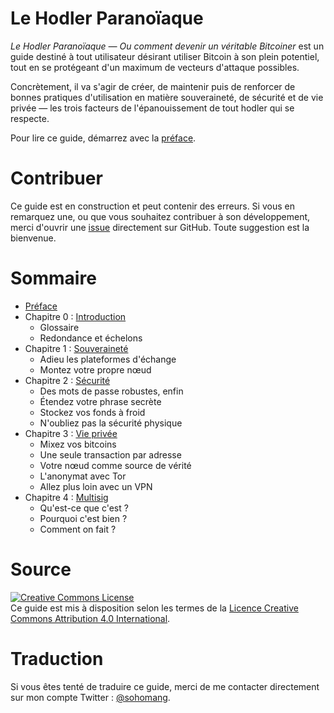# Le Hodler Paranoïaque

_Le Hodler Paranoïaque — Ou comment devenir un véritable Bitcoiner_ est un guide destiné à tout utilisateur désirant utiliser Bitcoin à son plein potentiel, tout en se protégeant d'un maximum de vecteurs d'attaque possibles.

Concrètement, il va s'agir de créer, de maintenir puis de renforcer de bonnes pratiques d'utilisation en matière souveraineté, de sécurité et de vie privée — les trois facteurs de l'épanouissement de tout hodler qui se respecte.

Pour lire ce guide, démarrez avec la [préface](preface.asciidoc).


# Contribuer

Ce guide est en construction et peut contenir des erreurs. Si vous en remarquez une, ou que vous souhaitez contribuer à son développement, merci d'ouvrir une [issue](https://github.com/sohomang/paranoidhodler/issues) directement sur GitHub. Toute suggestion est la bienvenue.


# Sommaire

* [Préface](preface.asciidoc)
* Chapitre 0 : [Introduction](ch00.asciidoc)
	* Glossaire
	* Redondance et échelons
* Chapitre 1 : [Souveraineté](ch01.asciidoc)
	* Adieu les plateformes d'échange
	* Montez votre propre nœud
* Chapitre 2 : [Sécurité](ch02.asciidoc)
	* Des mots de passe robustes, enfin
	* Étendez votre phrase secrète
	* Stockez vos fonds à froid
	* N'oubliez pas la sécurité physique
* Chapitre 3 : [Vie privée](ch03.asciidoc)
	* Mixez vos bitcoins
	* Une seule transaction par adresse
	* Votre nœud comme source de vérité
	* L'anonymat avec Tor
	* Allez plus loin avec un VPN
* Chapitre 4 : [Multisig](ch04.asciidoc)
	* Qu'est-ce que c'est ?
	* Pourquoi c'est bien ?
	* Comment on fait ?


# Source

<a rel="license" href="http://creativecommons.org/licenses/by-sa/4.0/"><img alt="Creative Commons License" style="border-width:0" src="https://i.creativecommons.org/l/by-sa/4.0/88x31.png" /></a><br />Ce guide est mis à disposition selon les termes de la <a rel="license" href="http://creativecommons.org/licenses/by-sa/4.0/">Licence Creative Commons Attribution 4.0 International</a>.


# Traduction

Si vous êtes tenté de traduire ce guide, merci de me contacter directement sur mon compte Twitter : [@sohomang](https://twitter.com/sohomang). 
